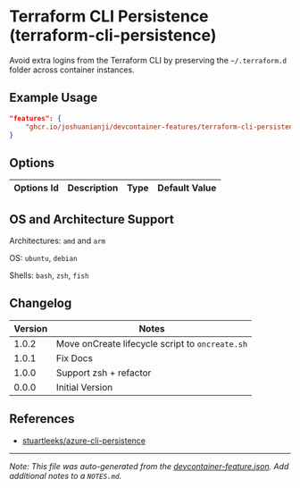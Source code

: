 
# Terraform CLI Persistence (terraform-cli-persistence)

Avoid extra logins from the Terraform CLI by preserving the `~/.terraform.d` folder across container instances.

## Example Usage

```json
"features": {
    "ghcr.io/joshuanianji/devcontainer-features/terraform-cli-persistence:1": {}
}
```

## Options

| Options Id | Description | Type | Default Value |
|-----|-----|-----|-----|


## OS and Architecture Support

Architectures: `amd` and `arm`

OS: `ubuntu`, `debian`

Shells: `bash`, `zsh`, `fish`

## Changelog

| Version | Notes                                           |
| ------- | ----------------------------------------------- |
| 1.0.2   | Move onCreate lifecycle script to `oncreate.sh` |
| 1.0.1   | Fix Docs                                        |
| 1.0.0   | Support zsh + refactor                          |
| 0.0.0   | Initial Version                                 |

## References

- [stuartleeks/azure-cli-persistence](https://github.com/stuartleeks/dev-container-features/tree/main/src/azure-cli-persistence)


---

_Note: This file was auto-generated from the [devcontainer-feature.json](https://github.com/joshuanianji/devcontainer-features/blob/main/src/terraform-cli-persistence/devcontainer-feature.json).  Add additional notes to a `NOTES.md`._
